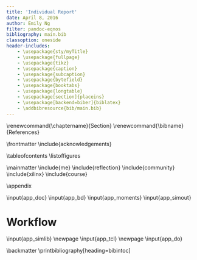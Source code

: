 ```yaml
---
title: 'Individual Report'
date: April 8, 2016
author: Emily Ng
filter: pandoc-eqnos
bibliography: main.bib
classoption: oneside
header-includes:
    - \usepackage{sty/myTitle}
    - \usepackage{fullpage}
    - \usepackage{tikz}
    - \usepackage{caption}
    - \usepackage{subcaption}
    - \usepackage{bytefield}
    - \usepackage{booktabs}
    - \usepackage{longtable}
    - \usepackage[section]{placeins}
    - \usepackage[backend=biber]{biblatex}
    - \addbibresource{bib/main.bib}
---
```


\renewcommand{\chaptername}{Section}
\renewcommand{\bibname}{References}

\frontmatter
\include{acknowledgements}

\tableofcontents
\listoffigures

\mainmatter
\include{me}
\include{reflection}
\include{community}
\include{xilinx}
\include{course}

\appendix

\input{app_doc}
\input{app_bd}
\input{app_moments}
\input{app_simout}

# Workflow
\input{app_simlib}
\newpage
\input{app_tcl}
\newpage
\input{app_do}

<!--
# Schematics
\includegraphics{schematics/cc.pdf}
\includegraphics{schematics/moment_generator.pdf}
\includegraphics{schematics/sobel.pdf}
\includegraphics{schematics/top.pdf}
-->

\backmatter
\printbibliography[heading=bibintoc]
